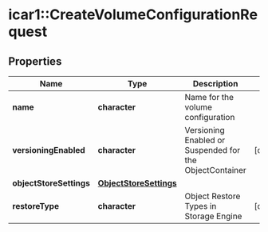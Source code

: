 # icar1::CreateVolumeConfigurationRequest


## Properties
Name | Type | Description | Notes
------------ | ------------- | ------------- | -------------
**name** | **character** | Name for the volume configuration | 
**versioningEnabled** | **character** | Versioning Enabled or Suspended for the ObjectContainer | [optional] 
**objectStoreSettings** | [**ObjectStoreSettings**](ObjectStoreSettings.md) |  | 
**restoreType** | **character** | Object Restore Types in Storage Engine | [optional] 



